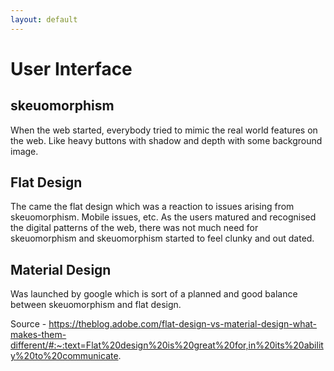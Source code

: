 ```yaml
---
layout: default
---
```

# User Interface

## skeuomorphism

When the web started, everybody tried to mimic the real world features on the web. Like heavy buttons with shadow and depth with some background image.

## Flat Design

The came the flat design which was a reaction to issues arising from skeuomorphism. Mobile issues, etc. As the users matured and recognised the digital patterns of the web, there was not much need for skeuomorphism and skeuomorphism started to feel clunky and out dated.

## Material Design

Was launched by google which is sort of a planned and good balance between skeuomorphism and flat design.

Source - https://theblog.adobe.com/flat-design-vs-material-design-what-makes-them-different/#:~:text=Flat%20design%20is%20great%20for,in%20its%20ability%20to%20communicate.
